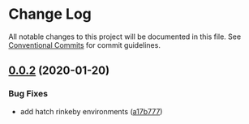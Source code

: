 # Change Log

All notable changes to this project will be documented in this file.
See [Conventional Commits](https://conventionalcommits.org) for commit guidelines.

## [0.0.2](https://github.com/AutarkLabs/token-manager-custom/compare/@autarklabs/apps-whitelist-oracle@0.0.1...@autarklabs/apps-whitelist-oracle@0.0.2) (2020-01-20)


### Bug Fixes

* add hatch rinkeby environments ([a17b777](https://github.com/AutarkLabs/token-manager-custom/commit/a17b7776040c7fe808a26a713f3933fa6f96cd2b))
